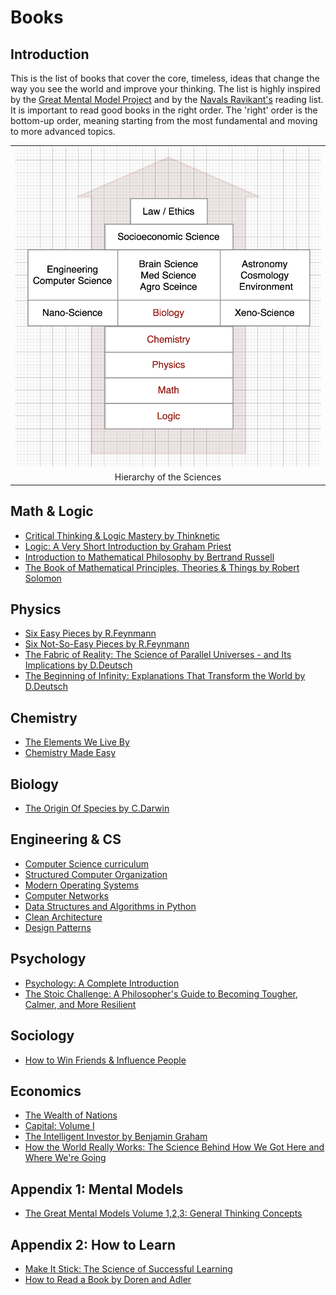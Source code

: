 # Books 

##  Introduction
This is the list of books that cover the core, timeless, ideas that change the way you see the world and improve your thinking. The list is highly inspired by the [Great Mental Model Project](https://fs.blog/tgmm/) and by the [Navals Ravikant's](https://www.navalmanack.com/navals-recommended-reading) reading list. It is important to read good books in the right order. The 'right' order is the bottom-up order, meaning starting from the most fundamental and moving to more advanced topics.

<table width="256px">
  <tr>
    <td><img src="./books/my-recommended-books/science-chart.png"/></td>
  </tr>
  <tr><td align="center">Hierarchy of the Sciences</td></tr>
</table>  

## Math & Logic
- [Critical Thinking & Logic Mastery by Thinknetic](./critical-thinking-logic/)
- [Logic: A Very Short Introduction by Graham Priest](https://www.amazon.com/Logic-Very-Short-Introduction-Introductions-ebook/dp/B075KB9C3W/ref=tmm_kin_swatch_0?_encoding=UTF8&qid=&sr=)
- [Introduction to Mathematical Philosophy by Bertrand Russell](https://amazon.com/Introduction-Mathematical-Philosophy-Bertrand-Russell-ebook/dp/B09Y5LNHL9/ref=sr_1_1?crid=2M5WXZ21HBOXN&keywords=Introduction+to+Mathematical+Philosophy&qid=1692297327&sprefix=introduction+to+mathematical+philosophy%2Caps%2C320&sr=8-1)
- [The Book of Mathematical Principles, Theories & Things by Robert Solomon ](https://www.amazon.com/Little-Mathematical-Principles-Theories-Things-ebook/dp/B09NPBQR7Z/ref=zg_bs_g_159760011_sccl_1/134-1659129-0569007?psc=1#customerReviews)

## Physics
- [Six Easy Pieces by R.Feynmann](./six-easy-pieces/)
- [Six Not-So-Easy Pieces by R.Feynmann](https://www.amazon.com/Six-Not-So-Easy-Pieces-Einstein%C2%92s-Relativity/dp/0465025269/ref=pd_bxgy_img_sccl_1/141-0597453-4528805?pd_rd_w=xJbAD&pf_rd_p=6b3eefea-7b16-43e9-bc45-2e332cbf99da&pf_rd_r=H0HJ5P4VTYHZ0DHMDAT7&pd_rd_r=02460b82-28c5-4314-8061-59ade3815d13&pd_rd_wg=huVci&pd_rd_i=0465025269&psc=1)
- [The Fabric of Reality: The Science of Parallel Universes - and Its Implications by D.Deutsch](https://www.amazon.com/The-Fabric-of-Reality-audiobook/dp/B07L5XWD7X/ref=sr_1_1?crid=2B7Y3MVVA6X57&keywords=the+fabric+of+reality&qid=1684136431&sprefix=the+fabric+of+reality%2Caps%2C226&sr=8-1)
- [The Beginning of Infinity: Explanations That Transform the World by D.Deutsch](https://www.amazon.com/The-Beginning-of-Infinity-audiobook/dp/B005HTYBCM/ref=sr_1_4?crid=2B7Y3MVVA6X57&keywords=the+fabric+of+reality&qid=1684136469&sprefix=the+fabric+of+reality%2Caps%2C226&sr=8-4)

## Chemistry
- [The Elements We Live By](https://www.amazon.com/Elements-Live-Potassium-Surprising-Superpowers-ebook/dp/B07WK5PXX8/ref=zg_bs_13570_2/141-0597453-4528805?pd_rd_i=B07WK5PXX8&psc=1)
- [Chemistry Made Easy](https://www.amazon.com/Chemistry-Made-Easy-Illustrated-Students/dp/1952914051/ref=zg_bs_13570_7/141-0597453-4528805?pd_rd_i=1952914051&psc=1)

## Biology
- [The Origin Of Species by C.Darwin](https://www.amazon.com/Origin-Species-150th-Anniversary-ebook/dp/B002JF1N0A/ref=sr_1_1?crid=2X7AD1IYNKQF3&keywords=darwin&qid=1649534334&s=digital-text&sprefix=darwin%2Cdigital-text%2C222&sr=1-1)

## Engineering & CS
- [Computer Science curriculum](.books/my-recommended-books/cs-curriculum.md)
- [Structured Computer Organization](https://www.amazon.com/gp/product/B00IZ0B7YA/ref=dbs_a_def_rwt_hsch_vapi_taft_p1_i1)
- [Modern Operating Systems](https://www.amazon.com/gp/product/B013ROUMBM/ref=dbs_a_def_rwt_hsch_vapi_taft_p1_i4)
- [Computer Networks](https://www.amazon.com/gp/product/0132126958/ref=dbs_a_def_rwt_hsch_vapi_taft_p1_i3)
- [Data Structures and Algorithms in Python](./python-data-structures/)
- [Clean Architecture](./clean-architecture/)
- [Design Patterns](https://www.amazon.com/Design-Patterns-Elements-Reusable-Object-Oriented/dp/0201633612/ref=sr_1_1?keywords=design+patterns&qid=1650258328&s=books&sprefix=design+pa%2Cstripbooks-intl-ship%2C286&sr=1-1) 


## Psychology
- [Psychology: A Complete Introduction](https://www.amazon.com/Psychology-Complete-Introduction-Teach-Yourself-ebook/dp/B012DFWI4A/ref=sr_1_14?crid=NUY9QDK9NFGB&keywords=psychology&qid=1649534670&s=digital-text&sprefix=psychology%2Cdigital-text%2C217&sr=1-14)
- [The Stoic Challenge: A Philosopher's Guide to Becoming Tougher, Calmer, and More Resilient](https://www.amazon.com/Stoic-Challenge-Philosophers-Becoming-Resilient-ebook/dp/B07P9DC6TY/ref=tmm_kin_swatch_0?_encoding=UTF8&qid=1649534731&sr=8-2)

## Sociology
- [How to Win Friends & Influence People](https://www.amazon.com/How-Win-Friends-Influence-People/dp/B0006IU7JK/ref=sr_1_1?keywords=dale+carnegie&qid=1649534970&s=books&sprefix=dale+ca%2Cstripbooks-intl-ship%2C194&sr=1-1)

## Economics
- [The Wealth of Nations](https://www.amazon.com/Wealth-Nations-Adam-Smith-ebook/dp/B08NPXBLYQ/ref=sr_1_1?crid=1MIER4Z2V7R2C&keywords=wealth+of+nations&qid=1649534408&s=digital-text&sprefix=wealth%2Cdigital-text%2C211&sr=1-1)
- [Capital: Volume I](https://www.amazon.com/Capital-Critique-Political-Economy-Kapital-ebook/dp/B002XHNMN0/ref=tmm_kin_swatch_0?_encoding=UTF8&qid=1649534564&sr=1-1)
- [The Intelligent Investor by Benjamin Graham](https://www.amazon.com/Intelligent-Investor-Definitive-Investing-Essentials/dp/0060555661/ref=sr_1_1?keywords=the+intelligent+investor&qid=1692300032&sprefix=the+inte%2Caps%2C237&sr=8-1)
- [How the World Really Works: The Science Behind How We Got Here and Where We're Going](./how-the-world-works/)

## Appendix 1: Mental Models
- [The Great Mental Models Volume 1,2,3: General Thinking Concepts](https://www.amazon.com/gp/product/B07P79P8ST/ref=as_li_qf_asin_il_tl?tag=farnamstreet-20&ie=UTF8&linkId=883df32fb862d9a4407c00d334c46272&geniuslink=true)

## Appendix 2: How to Learn
- [Make It Stick: The Science of Successful Learning](https://www.amazon.com/Make-Stick-Peter-C-Brown-ebook/dp/B00JQ3FN7M/ref=sr_1_1?crid=1RXR8D5UCJL8T&keywords=Make+It+Stick%3A+The+Science+of+Successful+Learning&qid=1649536700&s=digital-text&sprefix=make+it+stick+the+science+of+successful+learning%2Cdigital-text%2C286&sr=1-1)
- [How to Read a Book by Doren and Adler](https://www.amazon.com/How-Read-Book-Touchstone-ebook/dp/B004PYDAPE/ref=sr_1_1?keywords=how+to+read+a+book&qid=1692299621&s=digital-text&sprefix=how+to+read+a+%2Cdigital-text%2C242&sr=1-1)




